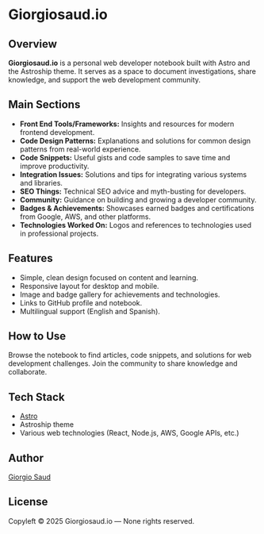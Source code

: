 # Giorgiosaud.io

## Overview

**Giorgiosaud.io** is a personal web developer notebook built with Astro and the Astroship theme. It serves as a space to document investigations, share knowledge, and support the web development community.

## Main Sections

- **Front End Tools/Frameworks:** Insights and resources for modern frontend development.
- **Code Design Patterns:** Explanations and solutions for common design patterns from real-world experience.
- **Code Snippets:** Useful gists and code samples to save time and improve productivity.
- **Integration Issues:** Solutions and tips for integrating various systems and libraries.
- **SEO Things:** Technical SEO advice and myth-busting for developers.
- **Community:** Guidance on building and growing a developer community.
- **Badges & Achievements:** Showcases earned badges and certifications from Google, AWS, and other platforms.
- **Technologies Worked On:** Logos and references to technologies used in professional projects.

## Features

- Simple, clean design focused on content and learning.
- Responsive layout for desktop and mobile.
- Image and badge gallery for achievements and technologies.
- Links to GitHub profile and notebook.
- Multilingual support (English and Spanish).

## How to Use

Browse the notebook to find articles, code snippets, and solutions for web development challenges. Join the community to share knowledge and collaborate.

## Tech Stack

- [Astro](https://astro.build/)
- Astroship theme
- Various web technologies (React, Node.js, AWS, Google APIs, etc.)

## Author

[Giorgio Saud](https://github.com/giorgiosaud)

## License

Copyleft © 2025 Giorgiosaud.io — None rights reserved.